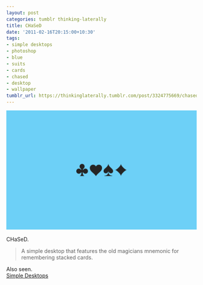 ```yaml
---
layout: post
categories: tumblr thinking-laterally
title: CHaSeD
date: '2011-02-16T20:15:00+10:30'
tags:
- simple desktops
- photoshop
- blue
- suits
- cards
- chased
- desktop
- wallpaper
tumblr_url: https://thinkinglaterally.tumblr.com/post/3324775669/chased-a-simple-desktop-that-features-the-old
---
```

 ![](/content/images/tumblr/thinking-laterally/tumblr_lgpf36Lv0V1qh9he3o1_1280.png)  

CHaSeD.

> A simple desktop that features the old magicians mnemonic for remembering stacked cards.

Also seen.  
[Simple Desktops](http://simpledesktops.com/browse/desktops/2010/dec/30/chased/)

